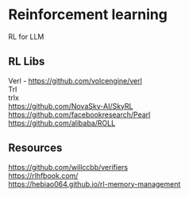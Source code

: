 # Reinforcement learning
RL for LLM

## RL Libs
Verl - https://github.com/volcengine/verl  
Trl  
trlx  
https://github.com/NovaSky-AI/SkyRL  
https://github.com/facebookresearch/Pearl  
https://github.com/alibaba/ROLL  

## Resources
https://github.com/willccbb/verifiers  
https://rlhfbook.com/  
https://hebiao064.github.io/rl-memory-management
